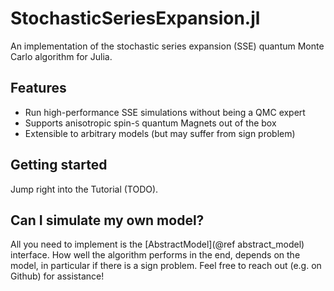 # StochasticSeriesExpansion.jl

An implementation of the stochastic series expansion (SSE) quantum Monte Carlo algorithm for Julia.

## Features

* Run high-performance SSE simulations without being a QMC expert
* Supports anisotropic spin-``S`` quantum Magnets out of the box
* Extensible to arbitrary models (but may suffer from sign problem)

## Getting started

Jump right into the Tutorial (TODO).

## Can I simulate my own model?

All you need to implement is the [AbstractModel](@ref abstract_model) interface. How well the algorithm performs in the end, depends on the model, in particular if there is a sign problem. Feel free to reach out (e.g. on Github) for assistance!

